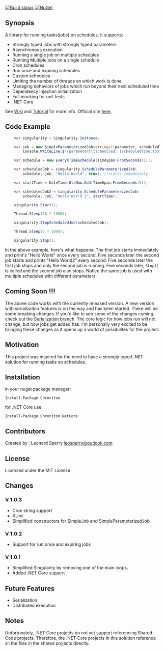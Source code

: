 [![Build status](https://ci.appveyor.com/api/projects/status/8n8pllu27cihbsx8/branch/master?svg=true)](https://ci.appveyor.com/project/leosperry/chroniton/branch/master)
[![NuGet](https://img.shields.io/nuget/v/Chroniton.svg)](https://www.nuget.org/packages/Chroniton/) 

## Synopsis

A library for running tasks(jobs) on schedules. It supports:

* Strongly typed jobs with strongly typed parameters
* Asynchronous execution
* Running a single job on multiple schedules
* Running Multiple jobs on a single schedule
* Cron schedules
* Run once and expiring schedules
* Custom schedules
* Limiting the number of threads on which work is done
* Managing behaviors of jobs which run beyond their next scheduled time
* Dependency Injection initialization
* Full mocking for unit tests
* .NET Core

 
See [Wiki](https://github.com/leosperry/Chroniton/wiki) and [Tutorial](https://github.com/leosperry/Chroniton/wiki/Tutorial) for more info. Official site [here](http://chroniton.net/).

## Code Example
```C#
    var singularity = Singularity.Instance;

    var job = new SimpleParameterizedJob<string>((parameter, scheduledTime) => 
        Console.WriteLine($"{parameter}\tscheduled: {scheduledTime.ToString("o")}"));

    var schedule = new EveryXTimeSchedule(TimeSpan.FromSeconds(1));

    var scheduledJob = singularity.ScheduleParameterizedJob(
        schedule, job, "Hello World", true); //starts immediately

    var startTime = DateTime.UtcNow.Add(TimeSpan.FromSeconds(5));

    var scheduledJob2 = singularity.ScheduleParameterizedJob(
        schedule, job, "Hello World 2", startTime);

    singularity.Start();

    Thread.Sleep(10 * 1000);

    singularity.StopScheduledJob(scheduledJob);

    Thread.Sleep(5 * 1000);

    singularity.Stop();
```
	
In the above example, here's what happens:
The first job starts immediately and print's "Hello World" once every second.
Five seconds later the second job starts and prints "Hello World2" every second.
Five seconds later the first job stops and only the second job is running.
Five seconds later, `Stop()` is called and the second job also stops.
Notice the same job is used with multiple schedules with different parameters.

## Coming Soon !!!

The above code works with the currently released version. A new version with serialization features is on the way and has been started. There will be some breaking changes. If you'd like to see some of the changes coming, check out the [Serialization branch](https://github.com/leosperry/Chroniton/tree/Serialize). The core logic for how jobs run will not change, but how jobs get added has. I'm personally very excited to be bringing these changes as it opens up a world of possibilites for the project.

## Motivation

This project was inspired for the need to have a strongly typed .NET solution for running tasks on schedules. 

## Installation

in your nuget package manager:

`Install-Package Chroniton`

for .NET Core use:

`Install-Package Chroniton.NetCore`

## Contributors

Created by : Leonard Sperry
leosperry@outlook.com

## License

Licensed under the MIT License

## Changes
### V 1.0.3
* Cron string support
* XUnit
* Simplified constructors for SimpleJob and SimpleParameterizedJob

### V 1.0.2
* Support for run once and expiring jobs

### V 1.0.1
* Simplified Singularity by removing one of the main loops.
* Added .NET Core support

## Future Features

* Serialization
* Distributed execution

## Notes

Unfortunately, .NET Core projects do not yet support referencing Shared Code projects. Therefore, the .NET Core projects in this solution reference all the files in the shared projects directly.
